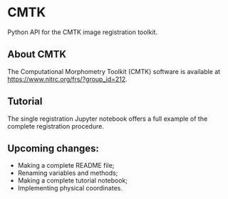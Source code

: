 # CMTK
Python API for the CMTK image registration toolkit.

## About CMTK

The Computational Morphometry Toolkit (CMTK) software is available at https://www.nitrc.org/frs/?group_id=212. 

## Tutorial

The single registration Jupyter notebook offers a full example of the complete registration procedure.

## Upcoming changes:
- Making a complete README file;
- Renaming variables and methods;
- Making a complete tutorial notebook;
- Implementing physical coordinates.
